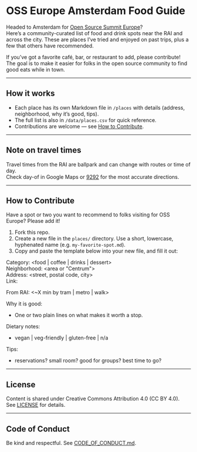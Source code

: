 # OSS Europe Amsterdam Food Guide

Headed to Amsterdam for [Open Source Summit Europe](https://events.linuxfoundation.org/open-source-summit-europe/)?  
Here’s a community-curated list of food and drink spots near the RAI and across the city. These are places I’ve tried and enjoyed on past trips, plus a few that others have recommended.  

If you’ve got a favorite café, bar, or restaurant to add, please contribute! The goal is to make it easier for folks in the open source community to find good eats while in town.  

---

## How it works
- Each place has its own Markdown file in `/places` with details (address, neighborhood, why it’s good, tips).  
- The full list is also in `/data/places.csv` for quick reference.  
- Contributions are welcome — see [How to Contribute](#how-to-contribute).  

---

## Note on travel times
Travel times from the RAI are ballpark and can change with routes or time of day.  
Check day-of in Google Maps or [9292](https://9292.nl/en) for the most accurate directions.

---

## How to Contribute

Have a spot or two you want to recommend to folks visiting for OSS Europe? Please add it!

1. Fork this repo.
2. Create a new file in the `places/` directory. Use a short, lowercase, hyphenated name (e.g. `my-favorite-spot.md`).
3. Copy and paste the template below into your new file, and fill it out:

Category: <food | coffee | drinks | dessert>  
Neighborhood: <area or "Centrum">  
Address: <street, postal code, city>  
Link: <official site or Google Maps>  

From RAI: <~X min by tram | metro | walk>

Why it is good:  
- One or two plain lines on what makes it worth a stop.  

Dietary notes:  
- vegan | veg-friendly | gluten-free | n/a  

Tips:  
- reservations? small room? good for groups? best time to go?

---

## License
Content is shared under Creative Commons Attribution 4.0 (CC BY 4.0).  
See [LICENSE](LICENSE) for details.

---

## Code of Conduct
Be kind and respectful. See [CODE_OF_CONDUCT.md](CODE_OF_CONDUCT.md).
